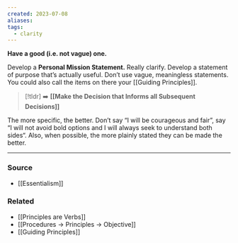 ```yaml
---
created: 2023-07-08
aliases: 
tags:
  - clarity
---
```

**Have a good (i.e. not vague) one.**

Develop a **Personal Mission Statement.** Really clarify. Develop a statement of purpose that’s actually useful. Don’t use vague, meaningless statements. You could also call the items on there your [[Guiding Principles]]. 

> [!tldr] ➡️ **[[Make the Decision that Informs all Subsequent Decisions]]**

The more specific, the better. Don’t say “I will be courageous and fair”, say “I will not avoid bold options and I will always seek to understand both sides“. Also, when possible, the more plainly stated they can be made the better.

---
### Source
- [[Essentialism]]

### Related
- [[Principles are Verbs]]
- [[Procedures → Principles → Objective]]
- [[Guiding Principles]]